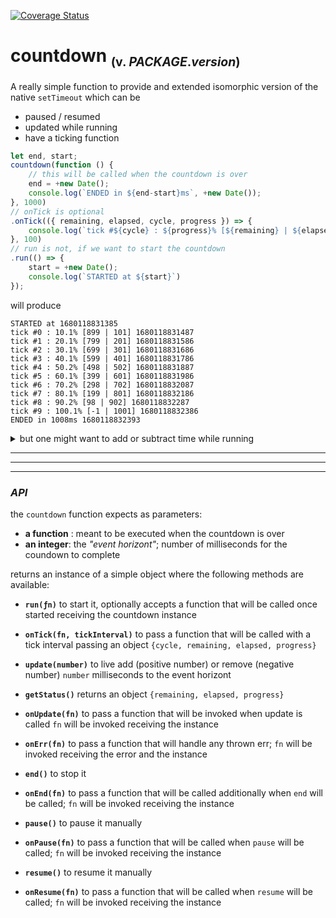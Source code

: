 [![Coverage Status](https://coveralls.io/repos/github/fedeghe/countdown/badge.svg?branch=master)](https://coveralls.io/github/fedeghe/countdown?branch=master)

# countdown <sub><small>(v. $PACKAGE.version$)</small></sub>

A really simple function to provide and extended isomorphic version of the native `setTimeout` which can be
- paused / resumed
- updated while running
- have a ticking function

``` js
let end, start;
countdown(function () {
    // this will be called when the countdown is over
    end = +new Date();
    console.log(`ENDED in ${end-start}ms`, +new Date());
}, 1000)
// onTick is optional
.onTick(({ remaining, elapsed, cycle, progress }) => {
    console.log(`tick #${cycle} : ${progress}% [${remaining} | ${elapsed}]`, +new Date());
}, 100)
// run is not, if we want to start the countdown
.run(() => {
    start = +new Date();
    console.log(`STARTED at ${start}`)
});
```
will produce
```
STARTED at 1680118831385
tick #0 : 10.1% [899 | 101] 1680118831487
tick #1 : 20.1% [799 | 201] 1680118831586
tick #2 : 30.1% [699 | 301] 1680118831686
tick #3 : 40.1% [599 | 401] 1680118831786
tick #4 : 50.2% [498 | 502] 1680118831887
tick #5 : 60.1% [399 | 601] 1680118831986
tick #6 : 70.2% [298 | 702] 1680118832087
tick #7 : 80.1% [199 | 801] 1680118832186
tick #8 : 90.2% [98 | 902] 1680118832287
tick #9 : 100.1% [-1 | 1001] 1680118832386
ENDED in 1008ms 1680118832393
```


<details>
<summary>but one might want to add or subtract time while running</summary>

``` js
var start, end;
countdown(function () {
    end = +new Date();
    console.log(`ENDED in ${end-start}ms`, +new Date());
}, 1000)
    .onTick(({ remaining, elapsed, cycle, progress }) => {
        console.log(`tick #${cycle} : ${progress}% [${remaining} | ${elapsed}]`, +new Date());
    }, 100)
    .onUpdate(() => console.log(`updating after ${+new Date() - start}`))
    // run is not, if we want to start the countdown
    .run(i => {
        start = +new Date();
        console.log(`STARTED at ${start}`);
        setTimeout(() => i.update(1000), 500);
        setTimeout(() => i.update(-300), 700);
    });
```
getting
```
STARTED at 1680120475512
tick #0 : 10.100% [899 | 101] 1680120475613
tick #1 : 20.100% [799 | 201] 1680120475713
tick #2 : 30.100% [699 | 301] 1680120475813
tick #3 : 40.100% [599 | 401] 1680120475913
tick #4 : 50.100% [499 | 501] 1680120476013
updating after 510
tick #6 : 30.050% [1399 | 601] 1680120476113
tick #7 : 35.050% [1299 | 701] 1680120476213
updating after 709
tick #9 : 47.059% [900 | 800] 1680120476312
tick #10 : 53.000% [799 | 901] 1680120476413
tick #11 : 58.824% [700 | 1000] 1680120476512
tick #12 : 64.765% [599 | 1101] 1680120476614
tick #13 : 70.647% [499 | 1201] 1680120476713
tick #14 : 76.471% [400 | 1300] 1680120476812
tick #15 : 82.353% [300 | 1400] 1680120476912
tick #16 : 88.353% [198 | 1502] 1680120477014
tick #17 : 94.176% [99 | 1601] 1680120477113
ENDED in 1700ms 1680120477212
```

</details>



---
---
---


### _API_
the `countdown` function expects as parameters:  
- **a function** : meant to be executed when the countdown is over 
- **an integer**: the _"event horizont"_; number of milliseconds for the coundown to complete 

returns an instance of a simple object where the following methods are available:  

- **`run(ƒn)`** to start it, optionally accepts a function that will be called once started receiving the countdown instance

- **`onTick(fn, tickInterval)`** to pass a function that will be called with a tick interval passing an object `{cycle, remaining, elapsed, progress}` 
- **`update(number)`** to live add (positive number) or remove (negative number) `number` milliseconds to the event horizont    
- **`getStatus()`** returns an object `{remaining, elapsed, progress}`
- **`onUpdate(fn)`** to pass a function that will be invoked when update is called `fn` will be invoked receiving the instance 
- **`onErr(fn)`** to pass a function that will handle any thrown err; `fn` will be invoked receiving the error and the instance 
- **`end()`** to stop it
- **`onEnd(fn)`** to pass a function that will be called additionally when `end` will be called; `fn` will be invoked receiving the instance 
- **`pause()`** to pause it manually
- **`onPause(fn)`** to pass a function that will be called when `pause` will be called; `fn` will be invoked receiving the instance   
- **`resume()`** to resume it manually
- **`onResume(fn)`** to pass a function that will be called when `resume` will be called; `fn` will be invoked receiving the instance   


